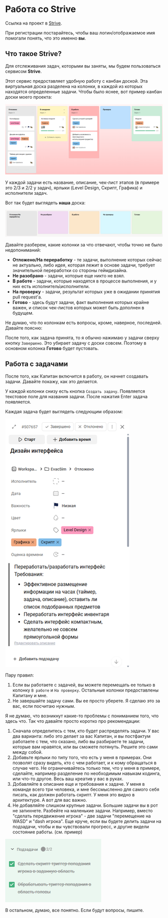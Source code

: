 # Работа со Strive

Ссылка на проект в [Strive](https://app.striveapp.ru/join/0a00285e-e23b-469b-8b4f-051b1b97bba2).

При регистрации постарайтесь, чтобы ваш логин/отображаемое имя помогали понять, что это именно **вы**.

## Что такое Strive?

Для отслеживания задач, которыми вы заняты, мы будем пользоваться сервисом **Strive**.

Этот сервис предоставляет удобную работу с канбан доской. Эта виртуальная доска разделена на колонки, в каждой из которых находятся определенные задачи. Чтобы было яснее, вот пример канбан доски моего проекта:

![](attachments/strive_example.png)

У каждой задачи есть название, описание, чек-лист этапов (в примере это 2/3 и 2/2 у задач), ярлыки (Level Design, Скрипт, Графика) и исполнители задач.

Вот так будет выглядеть **наша** доска:

![](attachments/strive_columns.png)

Давайте разберем, какие колонки за что отвечают, чтобы точно не было недопониманий:

- **Отложено/На переработку** - те задачи, выполнение которых сейчас не актуально, либо идея, которая лежит в основе задачи, требует значительной переработки со стороны геймдизайна.
- **Не разобрано** - задачи, которые еще никто не взял.
- **В работе** - задачи, которые находятся в процессе выполнения, и у них есть исполнитель\исполнители.
- **На проверку** - задачи, результат которых уже в ожидании принятия pull request'a.
- **Готово** - здесь будут задачи, факт выполнения которых крайне важен, и список чек-листов которых может быть дополнен в будущем.

Не думаю, что по колонкам есть вопросы, кроме, наверное, последней. Давайте поясню:

После того, как задача принята, то я обычно нажимаю у задачи сверху кнопку `Завершено`. Это убирает задачу с доски совсем. Поэтому в основном колонка **Готово** будет пустовать.

## Работа с задачами

После того, как Капитан включится в работу, он начнет создавать задачи. Давайте покажу, как это делается.

У каждой колонки снизу есть кнопка `Создать задачу`. Появляется текстовое поле для названия задачи. После нажатия Enter задача появляется.

Каждая задача будет выглядеть следующим образом:

![](attachments/strive_task_example.png)

Пару правил:

1. Если вы работаете с задачей, вы можете перемещать ее только в колонку `В работе` и `На проверку`. Остальные колонки предоставлены Капитану и мне.
2. Не завершайте задачу сами. Вы ее просто уберете. Я сделаю это за вас, если посчитаю нужным.

Я не думаю, что возникнут какие-то проблемы с пониманием того, что здесь что. Так что давайте просто коротко про рекомендации:

1. Сначала определитесь с тем, кто будет распределять задачи. У вас два варианта: либо это делает за вас Капитан, и вы постфактум работаете с тем, что сказано, либо вы разбираете те задачи, которые вам нравятся, или вы сможете потянуть. Решите это сами между собой.
2. Добавьте ярлыки по типу того, что есть у меня в примерах. Они позволят сразу видеть, кто с чем работает, и к кому обращаться в случае чего. Не ограничивайтесь только тем, что у меня в примере, сделайте, например разделение по необходимым навыкам кодинга, или что-то другое. Весь ваш креатив у вас в руках.
3. Добавляйте в описание еще и требования к задаче. У меня в команде всего три человека, и мне бессмысленно для самого себя писать, как должен работать скрипт. У меня это видно в архитектуре. А вот для вас важно.
4. Не добавляйте слишком крупные задачи. Большие задачи вы в рот не запихнете. Разбейте на маленькие задачи. Например, вместо "сделать передвижение игрока" - две задачи "перемещение на WASD" и "dash игрока". Еще круче, если вы будете делить задачи на подзадачи, чтобы и вы чувствовали прогресс, и другие видели состояние работы. (см. пример)

![](attachments/strive_subtasks_example.png)

В остальном, думаю, все понятно. Если будут вопросы, пишите.